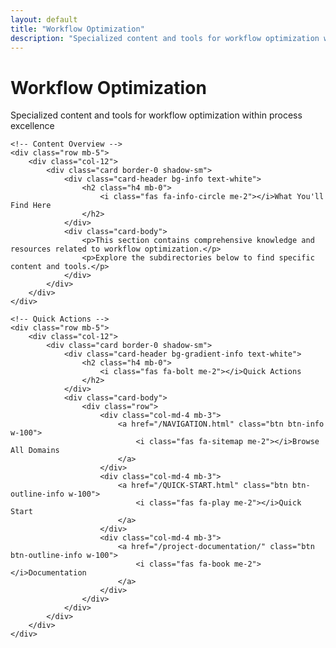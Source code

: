 ```yaml
---
layout: default
title: "Workflow Optimization"
description: "Specialized content and tools for workflow optimization within process excellence"
---
```


<div class="container mt-4">
    <div class="row">
        <div class="col-12">
            <h1 class="text-info mb-4">
                <i class="fas fa-folder me-3"></i>Workflow Optimization
            </h1>
            <p class="lead">
                Specialized content and tools for workflow optimization within process excellence
            </p>
        </div>
    </div>

    <!-- Content Overview -->
    <div class="row mb-5">
        <div class="col-12">
            <div class="card border-0 shadow-sm">
                <div class="card-header bg-info text-white">
                    <h2 class="h4 mb-0">
                        <i class="fas fa-info-circle me-2"></i>What You'll Find Here
                    </h2>
                </div>
                <div class="card-body">
                    <p>This section contains comprehensive knowledge and resources related to workflow optimization.</p>
                    <p>Explore the subdirectories below to find specific content and tools.</p>
                </div>
            </div>
        </div>
    </div>

    <!-- Quick Actions -->
    <div class="row mb-5">
        <div class="col-12">
            <div class="card border-0 shadow-sm">
                <div class="card-header bg-gradient-info text-white">
                    <h2 class="h4 mb-0">
                        <i class="fas fa-bolt me-2"></i>Quick Actions
                    </h2>
                </div>
                <div class="card-body">
                    <div class="row">
                        <div class="col-md-4 mb-3">
                            <a href="/NAVIGATION.html" class="btn btn-info w-100">
                                <i class="fas fa-sitemap me-2"></i>Browse All Domains
                            </a>
                        </div>
                        <div class="col-md-4 mb-3">
                            <a href="/QUICK-START.html" class="btn btn-outline-info w-100">
                                <i class="fas fa-play me-2"></i>Quick Start
                            </a>
                        </div>
                        <div class="col-md-4 mb-3">
                            <a href="/project-documentation/" class="btn btn-outline-info w-100">
                                <i class="fas fa-book me-2"></i>Documentation
                            </a>
                        </div>
                    </div>
                </div>
            </div>
        </div>
    </div>
</div>
